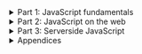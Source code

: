 

<details>
<summary>Part 1: JavaScript fundamentals</summary>

1. Hello world

1. maths

1. variables a very simple introduction, overview of lexical 
environment

1. Review

1. functions <- generate a random letter

1. return values <- practice _composition_ - factor my function out, 
make it return a value, and then call it inside your function

1. doing something n times: for-loops

1. doing something n times: recursion

1. doing something once for every item of an array: introduction to 
forEach, map, filter and others

1. Introduction to object literals. Objects versus arrays

1. variable scope and closures, including var v.s. let and const

1. Change in programs: let v.s. const, primitive v.s. reference

1. Logic in programming: the concept of truth, truthiness

1. How && and || evaluate

1. Type conversion in JavaScript
</details>

<details>
<summary>Part 2: JavaScript on the web</summary>

1. What is the DOM

1. Let's deface some professional websites

1. Acessing DOM elements: a bad way (document.body.childNodes)

1. Accessing DOM elements: a good way (document.querySelector and querySelectorALl. Honourable mentions to getElement by tagName etc.)

1. nodeLists and HTMLCollections v.s. arrays

1. changing the properties of nodes

1. adding and removing nodes

1. First interactive component: A collapsible navbar

1. First project: a todo list

1. Making games: concept of a game loop and game state

1. Making games: Making the game loop: requestAnimationFrame v.s. setTimeout or SetInterval

1. Making games: Making the game loop: delta time

1. Making games: Loading resources in sensible ways.
</details>


<details>
<summary>Part 3: Serverside JavaScript</summary>
</details>


<details>
<summary>Appendices</summary>
  <details>
  <summary>Appendix 1: Learning the command line</summary>
    
  1. introduction to the command line
  
  1. moving around the command line: pwd, ls and cd
  
  1. creating and destroying: mkdir, touch, rm
  
  1. mv and the concept of namespace
  
  1. opening applications on the command line: vscode
  
  1. installing the z plugin

  </details>
  <details>
  <summary>Appendix 2: How the web works: HTTP</summary>
  </details>

  <details>
  <summary>Appendix 3: HTML</summary>
  
  1. What is HTML for and what is a markup language?
  
  1. HTML has a tree-like structure. the html tag, head tag and body tag
  
  1. single tags, double tags and attributes. The comment tag.
  
  1. The header structure
  
  1. p, a and img tags
  
  1. Including CSS and javascript
  
  1. The importance of semantic elements - it's not all about you
  
  1. Using Emmett
  
  1. HTML forms
  </details>

  <details>
  <summary>Appendix 4: CSS</summary>
  
  1. stylesheets - what are they, how do they relate to HTML and CSS
  
  1. Stylesheets are a series of rules defined for selectors
  
  1. Selectors select HTML elements. Some elements come with default styling.
  
  1. The box model
  
  1. position and display properties: avoiding early-stage frustration by studying the rules
  
  1. Things I'm not going to teach you:
    - advanced/intermediate selectors
    - about specific properties
    - media queries
    - flexbox
    - grid
  </details>
</details>